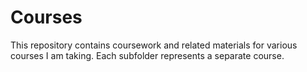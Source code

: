 # Courses
This repository contains coursework and related materials for various courses I am taking. Each subfolder represents a separate course.